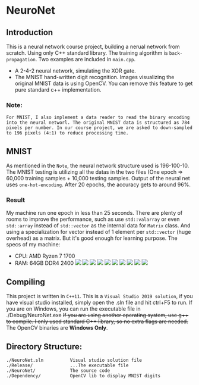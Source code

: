 # NeuroNet 
## Introduction
This is a neural network course project, building a nerual network from scratch. Using only C++ standard library. The training algorithm is ``back-propagation``. Two examples are included in ``main.cpp``.
 - A 2-4-2 neural network, simulating the XOR gate.
 - The MNIST hand-written digit recognition.
Images visualizing the original MNIST data is using OpenCV. You can remove this feature to get pure standard c++ implementation.
### Note:
    For MNIST, I also implement a data reader to read the binary encoding into the neural networl. The original MNIST data is structured as 784 pixels per number. In our course project, we are asked to down-sampled to 196 pixels (4:1) to reduce processing time.
## MNIST
As mentioned in the ``Note``, the neural network structure used is 196-100-10. The MNIST testing is utilizing all the datas in the two files (One epoch => 60,000 training samples + 10,000 testing samples. Output of the neural net uses ``one-hot-encoding``. After 20 epochs, the accuracy gets to around 96%.
### Result
My machine run one epoch in less than 25 seconds. There are plenty of rooms to improve the performance, such as use ``std::valarray`` or even ``std::array`` instead of ``std::vector`` as the internal data for ``Matrix`` class. And using a specialization for vector instead of 1 element per ``std::vector`` (huge overhead) as a matrix. But it's good enough for learning purpose.
The specs of my machine:
- CPU: AMD Ryzen 7 1700
- RAM: 64GB DDR4 2400
![](images/1.png)
![](images/2.png)
![](images/3.png)
![](images/4.png)
![](images/5.png)
![](images/6.png)
![](images/7.png)
![](images/8.png)
![](images/9.png)
![](images/10.png)

## Compiling
This project is written in ``C++11``.
This is a ``Visual Studio 2019 solution``, if you have visual studio installed, simply open the .sln file and hit ctrl+F5 to run.
If you are on Windows, you can run the executable file in ./Debug/NeuroNet.exe
~~If you are using another operating system, use g++ to compile. I only used standard C++ library, so no extra flags are needed.~~ The OpenCV binaries are **Windows Only**.

## Directory Structure:
    ./NeuroNet.sln          Visual studio solution file
    ./Release/              ...The executable file
    ./NeuroNet/             The source code
    ./Dependency/           OpenCV lib to display MNIST digits
